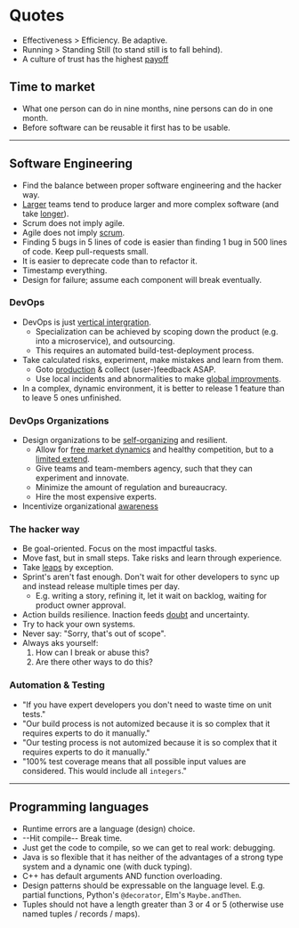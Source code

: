 # Quotes

* Effectiveness > Efficiency. Be adaptive.
* Running > Standing Still (to stand still is to fall behind).
* A culture of trust has the highest [payoff](https://en.wikipedia.org/wiki/Prisoner%27s_dilemma)


## Time to market

* What one person can do in nine months, nine persons can do in one month.
* Before software can be reusable it first has to be usable.

<hr>

## Software Engineering

* Find the balance between proper software engineering and the hacker way.
* [Larger](https://en.wikipedia.org/wiki/Conway%27s_law) teams tend to produce larger and more complex software (and take [longer](https://en.wikipedia.org/wiki/Brooks%27s_law)).
* Scrum does not imply agile.
* Agile does not imply [scrum](https://sanderhoogendoorn.com/jack-sparrow-and-the-end-of-scrum/).
* Finding 5 bugs in 5 lines of code is easier than finding 1 bug in 500 lines of code. Keep pull-requests small.
* It is easier to deprecate code than to refactor it.
* Timestamp everything.
* Design for failure; assume each component will break eventually.


### DevOps

* DevOps is just [vertical intergration](https://en.wikipedia.org/wiki/Vertical_integration).
  * Specialization can be achieved by scoping down the product (e.g. into a microservice), and outsourcing.
  * This requires an automated build-test-deployment process.
* Take calculated risks, experiment, make mistakes and learn from them.
  * Goto [production](https://martinfowler.com/bliki/CanaryRelease.html?ref=wellarchitected) & collect (user-)feedback ASAP.
  * Use local incidents and abnormalities to make [global improvments](https://en.wikipedia.org/wiki/Autonomation).
* In a complex, dynamic environment, it is better to release 1 feature than to leave 5 ones unfinished.


### DevOps Organizations

* Design organizations to be [self-organizing](https://en.wikipedia.org/wiki/Self-organization) and resilient.
  * Allow for [free market dynamics](https://en.wikipedia.org/wiki/Market_mechanism) and healthy competition, but to a [limited extend](https://en.wikipedia.org/wiki/Das_Kapital).
  * Give teams and team-members agency, such that they can experiment and innovate.
  * Minimize the amount of regulation and bureaucracy.
  * Hire the most expensive experts.
* Incentivize organizational [awareness](https://en.wikipedia.org/wiki/Andon_(manufacturing))


### The hacker way

* Be goal-oriented. Focus on the most impactful tasks.
* Move fast, but in small steps. Take risks and learn through experience.
 * Take [leaps](https://en.wikipedia.org/wiki/Leap_of_faith) by exception.
* Sprint's aren't fast enough. Don't wait for other developers to sync up and instead release multiple times per day.
  * E.g. writing a story, refining it, let it wait on backlog, waiting for product owner approval.
* Action builds resilience. Inaction feeds [doubt](https://twitter.com/ShaneAParrish/status/1392110803919179787) and uncertainty.
* Try to hack your own systems.
* Never say: "Sorry, that's out of scope".
* Always aks yourself:
  1. How can I break or abuse this?
  2. Are there other ways to do this?


### Automation & Testing

* "If you have expert developers you don't need to waste time on unit tests."
* "Our build process is not automized because it is so complex that it requires experts to do it manually."
* "Our testing process is not automized because it is so complex that it requires experts to do it manually."
* "100% test coverage means that all possible input values are considered. This would include all `integers`."

<hr>

## Programming languages
* Runtime errors are a language (design) choice.
* --Hit compile-- Break time.
* Just get the code to compile, so we can get to real work: debugging.
* Java is so flexible that it has neither of the advantages of a strong type system and a dynamic one (with duck typing).
* C++ has default arguments AND function overloading.
* Design patterns should be expressable on the language level. E.g. partial functions, Python's `@decorator`, Elm's `Maybe.andThen`.
* Tuples should not have a length greater than 3 or 4 or 5 (otherwise use named tuples / records / maps).

